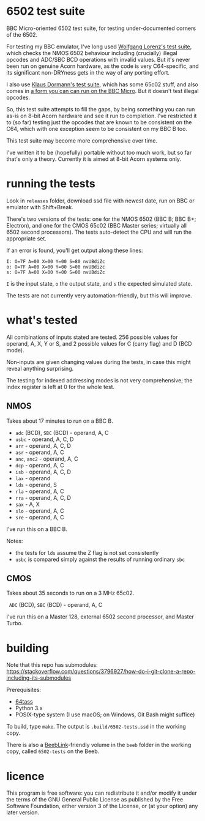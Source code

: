 # 6502 test suite

BBC Micro-oriented 6502 test suite, for testing under-documented
corners of the 6502.

For testing my BBC emulator, I've long used
[Wolfgang Lorenz's test suite](https://github.com/tom-seddon/b2/tree/master/etc/testsuite-2.15),
which checks the NMOS 6502 behaviour including (crucially) illegal
opcodes and ADC/SBC BCD operations with invalid values. But it's never
been run on genuine Acorn hardware, as the code is very C64-specific,
and its significant non-DRYness gets in the way of any porting effort.

I also use
[Klaus Dormann's test suite](https://github.com/Klaus2m5/6502_65C02_functional_tests),
which has some 65c02 stuff, and also comes in
[a form you can can run on the BBC Micro](https://github.com/mungre/beeb6502test).
But it doesn't test illegal opcodes.

So, this test suite attempts to fill the gaps, by being something you
can run as-is on 8-bit Acorn hardware and see it run to completion.
I've restricted it to (so far) testing just the opcodes that are known
to be consistent on the C64, which with one exception seem to be
consistent on my BBC B too.

This test suite may become more comprehensive over time.

I've written it to be (hopefully) portable without too much work, but
so far that's only a theory. Currently it is aimed at 8-bit Acorn
systems only.

# running the tests

Look in `releases` folder, download ssd file with newest date, run on
BBC or emulator with Shift+Break.

There's two versions of the tests: one for the NMOS 6502 (BBC B; BBC
B+; Electron), and one for the CMOS 65c02 (BBC Master series;
virtually all 6502 second processors). The tests auto-detect the CPU
and will run the appropriate set.

If an error is found, you'll get output along these lines:

    I: O=7F A=00 X=00 Y=00 S=80 nvUBdiZc
    o: O=7F A=00 X=00 Y=00 S=00 nvUBdizc
    s: O=7F A=00 X=00 Y=00 S=00 nvUBdiZc

`I` is the input state, `o` the output state, and `s` the expected
simulated state.

The tests are not currently very automation-friendly, but this will
improve. 

# what's tested

All combinations of inputs stated are tested. 256 possible values for
operand, A, X, Y or S, and 2 possible values for C (carry flag) and D
(BCD mode).

Non-inputs are given changing values during the tests, in case this
might reveal anything surprising.

The testing for indexed addressing modes is not very comprehensive;
the index register is left at 0 for the whole test.

## NMOS

Takes about 17 minutes to run on a BBC B.

- `adc` (BCD), `SBC` (BCD) - operand, A, C
- `usbc` - operand, A, C, D
- `arr` - operand, A, C, D
- `asr` - operand, A, C
- `anc`, `anc2` - operand, A, C
- `dcp` - operand, A, C
- `isb` - operand, A, C, D
- `lax` - operand
- `lds` - operand, S
- `rla` - operand, A, C
- `rra` - operand, A, C, D
- `sax` - A, X
- `slo` - operand, A, C
- `sre` - operand, A, C

I've run this on a BBC B.

Notes:

- the tests for `lds` assume the Z flag is not set consistently
- `usbc` is compared simply against the results of running ordinary
  `sbc`

## CMOS

Takes about 35 seconds to run on a 3 MHz 65c02.

` ADC` (BCD), `SBC` (BCD) - operand, A, C

I've run this on a Master 128, external 6502 second processor, and
Master Turbo.

# building

Note that this repo has submodules: https://stackoverflow.com/questions/3796927/how-do-i-git-clone-a-repo-including-its-submodules

Prerequisites:

- [64tass](http://tass64.sourceforge.net/)
- Python 3.x
- POSIX-type system (I use macOS; on Windows, Git Bash might suffice)

To build, type `make`. The output is `.build/6502-tests.ssd` in the
working copy.

There is also a
[BeebLink](https://github.com/tom-seddon/beeblink/)-friendly volume in
the `beeb` folder in the working copy, called `6502-tests` on the
Beeb.

# licence

This program is free software: you can redistribute it and/or modify
it under the terms of the GNU General Public License as published by
the Free Software Foundation, either version 3 of the License, or (at
your option) any later version.
